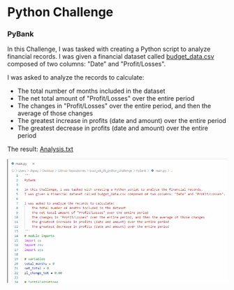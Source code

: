 # Python Challenge

### PyBank

In this Challenge, I was tasked with creating a Python script to analyze financial records. 
I was given a financial dataset called [budget_data.csv](/PyBank/Resources/budget_data.csv) composed of two columns: "Date" and "Profit/Losses".

I was asked to analyze the records to calculate:
  - The total number of months included in the dataset
  - The net total amount of "Profit/Losses" over the entire period
  - The changes in "Profit/Losses" over the entire period, and then the average of those changes
  - The greatest increase in profits (date and amount) over the entire period
  - The greatest decrease in profits (date and amount) over the entire period
    
The result: [Analysis.txt](/PyBank/Analysis/Analysis.txt)

![pybank code](/PyBank/Resources/pybank.gif)
